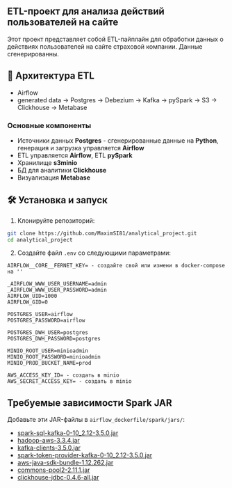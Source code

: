 ## ETL-проект для анализа действий пользователей на сайте

Этот проект представляет собой ETL-пайплайн для обработки данных о действиях пользователей на сайте страховой компании.
Данные сгенерированны.
 
## 🚀 Архитектура ETL

 - Airflow
 - generated data -> Postgres -> Debezium -> Kafka -> pySpark -> S3 -> Clickhouse -> Metabase

### Основные компоненты

 - Источники данных
 **Postgres** - сгенерированные данные на **Python**, генерация и загрузка управляется **Airflow**
 - ETL 
 управляется **Airflow**, ETL **pySpark**
 - Хранилище 
 **s3minio**
 - БД для аналитики
 **Clickhouse**
 - Визуализация
 **Metabase**

## 🛠 Установка и запуск

1. Клонируйте репозиторий:
```bash
git clone https://github.com/MaximSI81/analytical_project.git
cd analytical_project
```

2. Создайте файл `.env` со следующими параметрами:
```env
AIRFLOW__CORE__FERNET_KEY= - создайте свой или измени в docker-compose на ''

_AIRFLOW_WWW_USER_USERNAME=admin
_AIRFLOW_WWW_USER_PASSWORD=admin
AIRFLOW_UID=1000
AIRFLOW_GID=0

POSTGRES_USER=airflow
POSTGRES_PASSWORD=airflow

POSTGRES_DWH_USER=postgres
POSTGRES_DWH_PASSWORD=postgres

MINIO_ROOT_USER=minioadmin
MINIO_ROOT_PASSWORD=minioadmin
MINIO_PROD_BUCKET_NAME=prod

AWS_ACCESS_KEY_ID= - создать в minio
AWS_SECRET_ACCESS_KEY= - создать в minio
```

## Требуемые зависимости Spark JAR

Добавьте эти JAR-файлы в `airflow_dockerfile/spark/jars/`:

- [spark-sql-kafka-0-10_2.12-3.5.0.jar](https://repo1.maven.org/maven2/org/apache/spark/spark-sql-kafka-0-10_2.12/3.5.0/spark-sql-kafka-0-10_2.12-3.5.0.jar)  
- [hadoop-aws-3.3.4.jar](https://repo1.maven.org/maven2/org/apache/hadoop/hadoop-aws/3.3.4/hadoop-aws-3.3.4.jar)  
- [kafka-clients-3.5.0.jar](https://repo1.maven.org/maven2/org/apache/kafka/kafka-clients/3.5.0/kafka-clients-3.5.0.jar)  
- [spark-token-provider-kafka-0-10_2.12-3.5.0.jar](https://repo1.maven.org/maven2/org/apache/spark/spark-token-provider-kafka-0-10_2.12/3.5.0/spark-token-provider-kafka-0-10_2.12-3.5.0.jar)  
- [aws-java-sdk-bundle-1.12.262.jar](https://repo1.maven.org/maven2/com/amazonaws/aws-java-sdk-bundle/1.12.262/aws-java-sdk-bundle-1.12.262.jar)  
- [commons-pool2-2.11.1.jar](https://repo1.maven.org/maven2/org/apache/commons/commons-pool2/2.11.1/commons-pool2-2.11.1.jar)
- [clickhouse-jdbc-0.4.6-all.jar](https://repo1.maven.org/maven2/com/clickhouse/clickhouse-jdbc/0.4.6/clickhouse-jdbc-0.4.6-all.jar)

